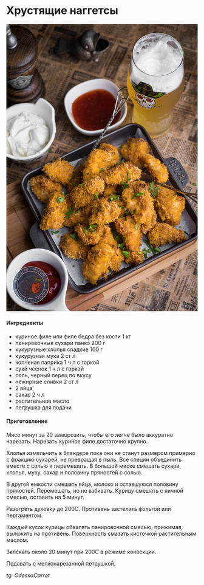 ﻿---
image: ../pics/nuggets.jpg
---
# Хрустящие наггетсы

![Хрустящие наггетсы](../pics/nuggets.jpg)

#### Ингредиенты

* куриное филе или филе бедра без кости 1 кг
* панировочные сухари панко 200 г
* кукурузные хлопья сладкие 100 г
* кукурузная мука 2 ст л 
* копченая паприка 1 ч л с горкой
* сухй чеснок 1 ч л  с горкой
* соль, черный перец по вкусу
* нежирные сливки 2 ст л
* 2 яйца
* сахар 2 ч л
* растительное масло
* петрушка для подачи

#### Приготовление

Мясо минут за 20 заморозить, чтобы его легче было аккуратно нарезать. Нарезать куриное филе достаточно крупно.

Хлопья измельчить в блендере пока они не станут размером примерно с фракцию сухарей, не превращая в пыль. Все специи объединить вместе с солью и перемешать. В большой миске смешать сухари, хлопья, муку, сахар и половину пряностей с солью.

В другой емкости смешать яйца, молоко и оставшуюся половину пряностей. Перемешать, но не взбивать. Курицу смешать с яичной смесью, оставить на 5 минут. 

Разогреть духовку до 200С. Противень застелить фольгой или пергаментом.

Каждый кусок курицы обвалять панировочной смесью, прижимая, выложить на противень. Поверхность смазать кисточкой растительным маслом.

Запекать около 20 минут при 200С в режиме конвекции. 

Подавать с мелконарезанной петрушкой.

_tg: OdessaCarrot_
